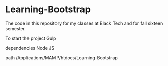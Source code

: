 # Learning-Bootstrap
The code in this repository for my classes at Black Tech and for fall sixteen semester.

To start the project
Gulp

dependencies
Node JS

path
/Applications/MAMP/htdocs/Learning-Bootstrap
